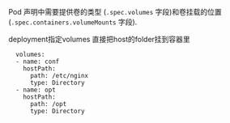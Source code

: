 





Pod 声明中需要提供卷的类型 (`.spec.volumes` 字段)和卷挂载的位置 (`.spec.containers.volumeMounts` 字段).

deployment指定volumes 直接把host的folder挂到容器里

      volumes:
      - name: conf
        hostPath:
          path: /etc/nginx
          type: Directory
      - name: opt
        hostPath:
          path: /opt
          type: Directory